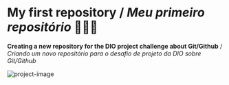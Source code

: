 # **My first repository** / <em>Meu primeiro repositório</em> 👩🏻‍💻

**Creating a new repository for the DIO project challenge about Git/Github** / <em>Criando um novo repositório para o desafio de projeto da DIO sobre Git/Github</em>

![project-image](https://hermes.digitalinnovation.one/tracks/01b0dd36-83ef-40f8-b52a-d542cc85727c.png)
